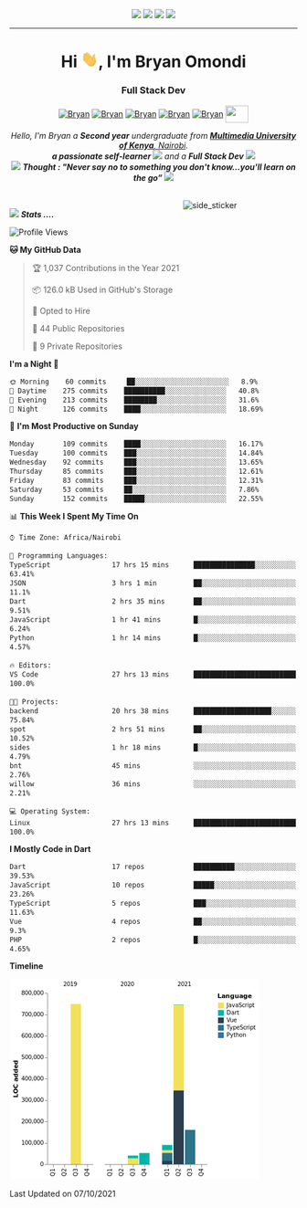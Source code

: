 
 <p align="center">
<img src="https://img.shields.io/badge/Age-20-blue" />
  <img src="https://img.shields.io/badge/Focus-Full%20Stack%20Development-brightgreen" />
  <img src="https://img.shields.io/badge/Lives-Nairobi-success" />
  <img src="https://img.shields.io/badge/Languages-English%20%26%20Swahili-brightgreen" />
</p>
<hr>
<h1 align="center">Hi <img src="https://raw.githubusercontent.com/ABSphreak/ABSphreak/master/gifs/Hi.gif" width="30px">, I'm Bryan Omondi</h1>
<h3 align="center">Full Stack Dev</h3>
<p align="center">
<a href="https://www.dev.to/bryanbill" target="blank"><img align="center" src="https://friconix.com/png/fi-swluxx-dev-to.png" alt="Bryan" height="30" width="40" /></a>
<a href="https://www.linkedin.com/in/bryanomondi254/" target="blank"><img align="center" src="https://image.flaticon.com/icons/png/128/174/174857.png" alt="Bryan" height="30" width="40" /></a>  
<a href="https://www.twitter.com/bryanbill" target="blank"><img align="center" src="https://help.twitter.com/content/dam/help-twitter/brand/logo.png" alt="Bryan" height="30" width="40" /></a>
<a href="https://www.instagram.com/bryan_bill/" target="blank"><img align="center" src="https://image.flaticon.com/icons/png/128/174/174855.png" alt="Bryan" height="30" width="40" /></a>
<a href="https://www.facebook.com/bryanbill/" target="blank"><img align="center" src="https://www.svgrepo.com/show/299425/facebook.svg" alt="Bryan" height="30" width="40" /></a>
 <a href = "mailto: bryanomondi254@gmail.com"><img align="center" src="https://seeklogo.com/images/G/gmail-new-2020-logo-32DBE11BB4-seeklogo.com.png" height="30" width="40" /></a>
</p>
</p>

<p align="center">
  <em>
    Hello, I'm Bryan a <b>Second year</b> undergraduate from <a href="https://mmu.ac.ke/"> <b>Multimedia University of Kenya</b>, Nairobi</a>. <br>
    <b>a passionate self-learner</b> <img src="https://github.com/TheDudeThatCode/TheDudeThatCode/blob/master/Assets/Developer.gif" width="30px"> and a <b>Full Stack Dev</b>&nbsp;<img src="https://github.com/TheDudeThatCode/TheDudeThatCode/blob/master/Assets/Designer.gif" width="36px">
  </em> 
  <br>
  <img src="https://media.giphy.com/media/gH3LO09IOiZIqePwv9/giphy.gif" width="50" /> <b><i align="center">Thought : "Never say no to something you don't know...you'll learn on the go”</i></b> <img src="https://media.giphy.com/media/qjqUcgIyRjsl2/giphy.gif" width="50" />
</p>
<br>
<img align="right" width=200px height=200px alt="side_sticker" src="https://media.giphy.com/media/TEnXkcsHrP4YedChhA/giphy.gif" />

<img src="https://media.giphy.com/media/iY8CRBdQXODJSCERIr/giphy.gif" width="30px">&nbsp;***Stats ....***
<!--START_SECTION:waka-->
![Profile Views](http://img.shields.io/badge/Profile%20Views-3-blue)

**🐱 My GitHub Data** 

> 🏆 1,037 Contributions in the Year 2021
 > 
> 📦 126.0 kB Used in GitHub's Storage 
 > 
> 💼 Opted to Hire
 > 
> 📜 44 Public Repositories 
 > 
> 🔑 9 Private Repositories  
 > 
**I'm a Night 🦉** 

```text
🌞 Morning    60 commits     ██░░░░░░░░░░░░░░░░░░░░░░░   8.9% 
🌆 Daytime    275 commits    ██████████░░░░░░░░░░░░░░░   40.8% 
🌃 Evening    213 commits    ████████░░░░░░░░░░░░░░░░░   31.6% 
🌙 Night      126 commits    ████░░░░░░░░░░░░░░░░░░░░░   18.69%

```
📅 **I'm Most Productive on Sunday** 

```text
Monday       109 commits    ████░░░░░░░░░░░░░░░░░░░░░   16.17% 
Tuesday      100 commits    ███░░░░░░░░░░░░░░░░░░░░░░   14.84% 
Wednesday    92 commits     ███░░░░░░░░░░░░░░░░░░░░░░   13.65% 
Thursday     85 commits     ███░░░░░░░░░░░░░░░░░░░░░░   12.61% 
Friday       83 commits     ███░░░░░░░░░░░░░░░░░░░░░░   12.31% 
Saturday     53 commits     ██░░░░░░░░░░░░░░░░░░░░░░░   7.86% 
Sunday       152 commits    █████░░░░░░░░░░░░░░░░░░░░   22.55%

```


📊 **This Week I Spent My Time On** 

```text
⌚︎ Time Zone: Africa/Nairobi

💬 Programming Languages: 
TypeScript               17 hrs 15 mins      ███████████████░░░░░░░░░░   63.41% 
JSON                     3 hrs 1 min         ██░░░░░░░░░░░░░░░░░░░░░░░   11.1% 
Dart                     2 hrs 35 mins       ██░░░░░░░░░░░░░░░░░░░░░░░   9.51% 
JavaScript               1 hr 41 mins        █░░░░░░░░░░░░░░░░░░░░░░░░   6.24% 
Python                   1 hr 14 mins        █░░░░░░░░░░░░░░░░░░░░░░░░   4.57%

🔥 Editors: 
VS Code                  27 hrs 13 mins      █████████████████████████   100.0%

🐱‍💻 Projects: 
backend                  20 hrs 38 mins      ███████████████████░░░░░░   75.84% 
spot                     2 hrs 51 mins       ██░░░░░░░░░░░░░░░░░░░░░░░   10.52% 
sides                    1 hr 18 mins        █░░░░░░░░░░░░░░░░░░░░░░░░   4.79% 
bnt                      45 mins             ░░░░░░░░░░░░░░░░░░░░░░░░░   2.76% 
willow                   36 mins             ░░░░░░░░░░░░░░░░░░░░░░░░░   2.21%

💻 Operating System: 
Linux                    27 hrs 13 mins      █████████████████████████   100.0%

```

**I Mostly Code in Dart** 

```text
Dart                     17 repos            ██████████░░░░░░░░░░░░░░░   39.53% 
JavaScript               10 repos            █████░░░░░░░░░░░░░░░░░░░░   23.26% 
TypeScript               5 repos             ███░░░░░░░░░░░░░░░░░░░░░░   11.63% 
Vue                      4 repos             ██░░░░░░░░░░░░░░░░░░░░░░░   9.3% 
PHP                      2 repos             █░░░░░░░░░░░░░░░░░░░░░░░░   4.65%

```


**Timeline**

![Chart not found](https://raw.githubusercontent.com/bryanbill/bryanbill/master/charts/bar_graph.png) 


 Last Updated on 07/10/2021
<!--END_SECTION:waka-->

